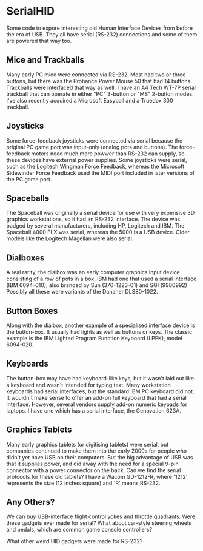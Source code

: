 # SerialHID
Some code to expore interesting old Human Interface Devices from before the era of USB.
They all have serial (RS-232) connections and some of them are powered that way too.

## Mice and Trackballs ##

Many early PC mice were connected via RS-232.
Most had two or three buttons,
but there was the Prohance Power Mouse 50 that had 14 buttons.
Trackballs were interfaced that way as well.
I have an A4 Tech WT-7P serial trackball that can operate in either
"PC" 3-button or "MS" 2-button modes.
I've also recently acquired a Microsoft Easyball and a
Truedox 300 trackball.

## Joysticks ##

Some force-feedback joysticks were connected via serial because the original PC game
port was input-only (analog pots and buttons).
The force-feedback motors need much more powwer than RS-232 can supply, so these devices
have external power supplies.
Some joysticks were serial, such as the Logitech Wingman Force Feedback,
whereas the Microsoft Sidewinder Force Feedback used the MIDI port included in
later versions of the PC game port.

## Spaceballs ##

The Spaceball was originally a serial device for use with very expensive 3D graphics
workstations, so it had an RS-232 interface.
The device was badged by several manufacturers, including HP, Logitech and IBM.
The Spaceball 4000 FLX was serial, whereas the 5000 is a USB device.
Older models like the Logitech Magellan were also serial.

## Dialboxes ##

A real rarity, the dialbox was an early computer graphics input device
consisting of a row of pots in a box.
IBM had one that used a serial interface (IBM 6094-010), also branded by
Sun (370-1223-01) and SGI (9980992)
Possibly all these were variants of the Danaher DLS80-1022.

## Button Boxes ##

Along with the dialbox, another example of a specialised interface
device is the button-box.
It usually had lights as well as buttons or keys.
The classic example is the IBM Lighted Program Function Keyboard (LPFK),
model 6094-020.

## Keyboards ##

The button-box may have had keyboard-like keys, but it wasn't laid out
like a keyboard and wasn't intended for typing text.
Many workstation keyboards had serial interfaces,
but the standard IBM PC keyboard did not.
It wouldn't make sense to offer an add-on full keyboard that had a
serial interface.
However, several vendors supply add-on numeric keypads for laptops.
I have one which has a serial interface, the Genovation 623A.

## Graphics Tablets ##

Many early graphics tablets (or digitising tablets) were serial,
but companies continued to make them into the early 2000s for
people who didn't yet have USB on their computers.
But the big advantage of USB was that it supplies power,
and did away with the need for a special 9-pin connector with a
power connector on the back.
Can we find the serial protocols for these old tablets?
I have a Wacom GD-1212-R, where '1212' represents the size (12 inches
square) and 'R' means RS-232.

## Any Others? ##

We can buy USB-interface flight control yokes and throttle quadrants.
Were these gadgets ever made for serial?
What about car-style steering wheels and pedals,
which are common game console controllers?

What other weird HID gadgets were made for RS-232?


